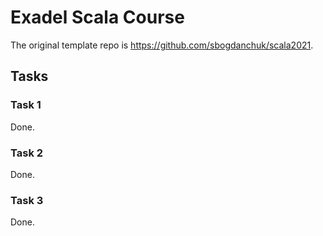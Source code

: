 # Exadel Scala Course

The original template repo is https://github.com/sbogdanchuk/scala2021.

## Tasks
### Task 1
Done.
### Task 2
Done.
### Task 3
Done.